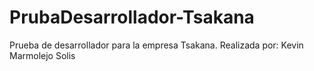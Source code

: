 # PrubaDesarrollador-Tsakana
 Prueba de desarrollador para la empresa Tsakana. Realizada por: Kevin Marmolejo Solis
